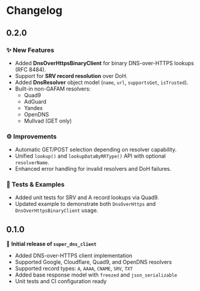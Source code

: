 # Changelog

## 0.2.0

### ✨ New Features
- Added **DnsOverHttpsBinaryClient** for binary DNS-over-HTTPS lookups (RFC 8484).
- Support for **SRV record resolution** over DoH.
- Added **DnsResolver** object model (`name`, `url`, `supportsGet`, `isTrusted`).
- Built-in non-GAFAM resolvers:
    - Quad9
    - AdGuard
    - Yandex
    - OpenDNS
    - Mullvad (GET only)

### ⚙️ Improvements
- Automatic GET/POST selection depending on resolver capability.
- Unified `lookup()` and `lookupDataByRRType()` API with optional `resolverName`.
- Enhanced error handling for invalid resolvers and DoH failures.

### 🧪 Tests & Examples
- Added unit tests for SRV and A record lookups via Quad9.
- Updated example to demonstrate both `DnsOverHttps` and `DnsOverHttpsBinaryClient` usage.

## 0.1.0

🎉 **Initial release of `super_dns_client`**

- Added DNS-over-HTTPS client implementation
- Supported Google, Cloudflare, Quad9, and OpenDNS resolvers
- Supported record types: `A`, `AAAA`, `CNAME`, `SRV`, `TXT`
- Added base response model with `freezed` and `json_serializable`
- Unit tests and CI configuration ready
